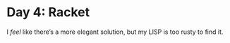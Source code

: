 # Day 4: Racket

I _feel_ like there’s a more elegant solution, but my LISP is too rusty to find it.
